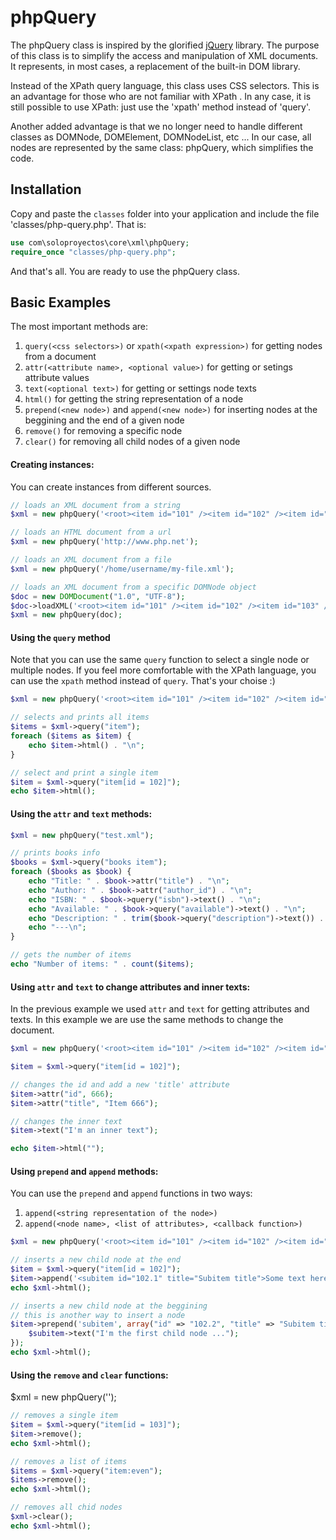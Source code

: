phpQuery
========

The phpQuery class is inspired by the glorified [jQuery](http://jquery.com/) library. The purpose of this class is to simplify the access and manipulation of XML documents. It represents, in most cases, a replacement of the built-in DOM library.

Instead of the XPath query language, this class uses CSS selectors. This is an advantage for those who are not familiar with XPath . In any case, it is still possible to use XPath: just use the 'xpath' method instead of 'query'.

Another added advantage is that we no longer need to handle different classes as DOMNode, DOMElement, DOMNodeList, etc ... In our case, all nodes are represented by the same class: phpQuery, which simplifies the code.

Installation
------------

Copy and paste the `classes` folder into your application and include the file 'classes/php-query.php'. That is:

```PHP
use com\soloproyectos\core\xml\phpQuery;
require_once "classes/php-query.php";
```

And that's all. You are ready to use the phpQuery class.

Basic Examples
--------------

The most important methods are:

1. `query(<css selectors>)` or `xpath(<xpath expression>)` for getting nodes from a document
2. `attr(<attribute name>, <optional value>)` for getting or setings attribute values
3. `text(<optional text>)` for getting or settings node texts
4. `html()` for getting the string representation of a node
5. `prepend(<new node>)` and `append(<new node>)` for inserting nodes at the beggining and the end of a given node
6. `remove()` for removing a specific node
7. `clear()` for removing all child nodes of a given node


#### Creating instances:

You can create instances from different sources.

```PHP
// loads an XML document from a string
$xml = new phpQuery('<root><item id="101" /><item id="102" /><item id="103" /></root>');

// loads an HTML document from a url
$xml = new phpQuery('http://www.php.net');

// loads an XML document from a file
$xml = new phpQuery('/home/username/my-file.xml');

// loads an XML document from a specific DOMNode object
$doc = new DOMDocument("1.0", "UTF-8");
$doc->loadXML('<root><item id="101" /><item id="102" /><item id="103" /></root>');
$xml = new phpQuery(doc);
```

#### Using the `query` method

Note that you can use the same `query` function to select a single node or multiple nodes. If you feel more comfortable with the XPath language, you can use the `xpath` method instead of `query`. That's your choise :)

```PHP
$xml = new phpQuery('<root><item id="101" /><item id="102" /><item id="103" /></root>');

// selects and prints all items
$items = $xml->query("item");
foreach ($items as $item) {
    echo $item->html() . "\n";
}

// select and print a single item
$item = $xml->query("item[id = 102]");
echo $item->html();
```

#### Using the `attr` and `text` methods:
```PHP
$xml = new phpQuery("test.xml");

// prints books info
$books = $xml->query("books item");
foreach ($books as $book) {
    echo "Title: " . $book->attr("title") . "\n";
    echo "Author: " . $book->attr("author_id") . "\n";
    echo "ISBN: " . $book->query("isbn")->text() . "\n";
    echo "Available: " . $book->query("available")->text() . "\n";
    echo "Description: " . trim($book->query("description")->text()) . "\n";
    echo "---\n";
}

// gets the number of items
echo "Number of items: " . count($items);
```

#### Using `attr` and `text` to change attributes and inner texts:

In the previous example we used `attr` and `text` for getting attributes and texts. In this example we are use the same methods to change the document.

```PHP
$xml = new phpQuery('<root><item id="101" /><item id="102" /><item id="103" /></root>');

$item = $xml->query("item[id = 102]");

// changes the id and add a new 'title' attribute
$item->attr("id", 666);
$item->attr("title", "Item 666");

// changes the inner text
$item->text("I'm an inner text");

echo $item->html("");
```

#### Using `prepend` and `append` methods:

You can use the `prepend` and `append` functions in two ways:

1. `append(<string representation of the node>)`
2. `append(<node name>, <list of attributes>, <callback function>)`

```PHP
$xml = new phpQuery('<root><item id="101" /><item id="102" /><item id="103" /></root>');

// inserts a new child node at the end
$item = $xml->query("item[id = 102]");
$item->append('<subitem id="102.1" title="Subitem title">Some text here ...</subitem>');
echo $xml->html();

// inserts a new child node at the beggining
// this is another way to insert a node
$item->prepend('subitem', array("id" => "102.2", "title" => "Subitem title"), function ($subitem) {
    $subitem->text("I'm the first child node ...");
});
echo $xml->html();
```

#### Using the `remove` and `clear` functions:

$xml = new phpQuery('<root><item id="101" /><item id="102" /><item id="103" /></root>');

```PHP
// removes a single item
$item = $xml->query("item[id = 103]");
$item->remove();
echo $xml->html();

// removes a list of items
$items = $xml->query("item:even");
$items->remove();
echo $xml->html();

// removes all chid nodes
$xml->clear();
echo $xml->html();
```
